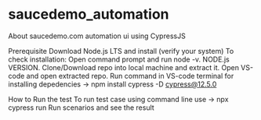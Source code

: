 # saucedemo_automation


About
saucedemo.com automation ui using CypressJS


Prerequisite
Download Node.js LTS and install (verify your system)
To check installation: Open command prompt and run node -v. NODE.js VERSION.
Clone/Download repo into local machine and extract it.
Open VS-code and open extracted repo.
Run command in VS-code terminal for installing depedencies -> npm install cypress -D cypress@12.5.0


How to Run the test 
To run test case using command line use -> npx cypress run
Run scenarios and see the result
